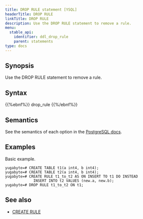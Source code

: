 ```yaml
---
title: DROP RULE statement [YSQL]
headerTitle: DROP RULE
linkTitle: DROP RULE
description: Use the DROP RULE statement to remove a rule.
menu:
  stable_api:
    identifier: ddl_drop_rule
    parent: statements
type: docs
---
```


## Synopsis

Use the DROP RULE statement to remove a rule.

## Syntax

{{%ebnf%}}
  drop_rule
{{%/ebnf%}}

## Semantics

See the semantics of each option in the [PostgreSQL docs][postgresql-docs-drop-rule].

## Examples

Basic example.

```plpgsql
yugabyte=# CREATE TABLE t1(a int4, b int4);
yugabyte=# CREATE TABLE t2(a int4, b int4);
yugabyte=# CREATE RULE t1_to_t2 AS ON INSERT TO t1 DO INSTEAD
             INSERT INTO t2 VALUES (new.a, new.b);
yugabyte=# DROP RULE t1_to_t2 ON t1;
```

## See also

- [CREATE RULE](../ddl_create_rule)

[postgresql-docs-drop-rule]: https://www.postgresql.org/docs/11/sql-droprule.html
